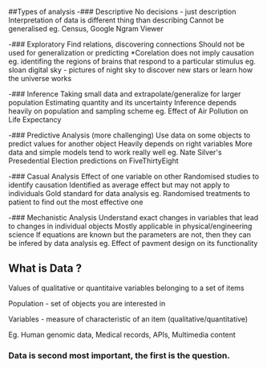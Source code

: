 ##Types of analysis
-### Descriptive
	No decisions - just description
	Interpretation of data is different thing than describing
	Cannot be generalised
	eg. Census, Google Ngram Viewer

-### Exploratory 
	Find relations, discovering connections
	Should not be used for generalization or predicting
	*Corelation does not imply causation
	eg. identifing the regions of brains that respond to a particular stimulus
	eg. sloan digital sky - pictures of night sky to discover new stars or learn how the universe works

-### Inference
	Taking small data and extrapolate/generalize for larger population
	Estimating quantity and its uncertainty
	Inference depends heavily on population and sampling scheme
	eg. Effect of Air Pollution on Life Expectancy

-### Predictive Analysis (more challenging)
	Use data on some objects to predict values for another object
	Heavily depends on right variables
	More data and simple models tend to work really well
	eg. Nate Silver's Presedential Election predictions on FiveThirtyEight

-### Casual Analysis
	Effect of one variable on other
	Randomised studies to identify causation
	Identified as average effect but may not apply to individuals
	Gold standard for data analysis
	eg. Randomised treatments to patient to find out the most effective one

-### Mechanistic Analysis
	Understand exact changes in variables that lead to changes in individual objects
	Mostly applicable in physical/engineering science
	If equations are known but the parameters are not, then they can be infered by data analysis
	eg. Effect of pavment design on its functionality


## What is Data ?

Values of qualitative or quantitaive variables belonging to a set of items 

Population - set of objects you are interested in

Variables - measure of characteristic of an item (qualitative/quantitative)

Eg. Human genomic data, Medical records, APIs, Multimedia content 

### Data is second most important, the first is the question.

 





